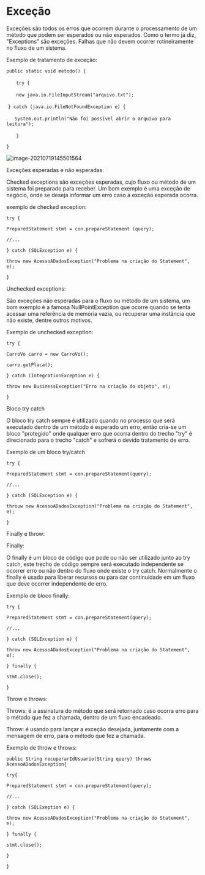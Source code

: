 # Exceção

Exceções são todos os erros que ocorrem durante o processamento de um método que podem ser esperados ou não esperados. Como o termo já diz, "Exceptions" são exceções. Falhas que não devem ocorrer rotineiramente no fluxo de um sistema.



Exemplo de tratamento de exceção:

`public static void metodo() {`

​	`	try {`	

​		`	new java.io.FileInputStream("arquivo.txt");`	

​		`} catch (java.io.FileNotFoundException e) {`

​			`	System.out.println("Não foi possível abrir o arquivo para leitura");`	

​	`	}`

`}`



![image-20210719145501564](C:\Users\arian\AppData\Roaming\Typora\typora-user-images\image-20210719145501564.png)





Exceções esperadas e não esperadas:

Checked exceptions são exceções esperadas, cujo fluxo ou método de um sistema foi preparado para receber. Um bom exemplo é uma exceção de negócio, onde se deseja informar um erro caso a exceção esperada ocorra.

exemplo de checked exception:

`try {`

`PreparedStatement stmt = con.prepareStatement (query);`

`//...`

`} catch (SQLException e) {`

`throw new AcessoADadosException("Problema na criação do Statement", e);`

`}`



Unchecked exceptions:

São exceções não esperadas para o fluxo ou método de um sistema, um bom exemplo é a famosa NullPointException que ocorre quando se tenta acessar uma referência de memória vazia, ou recuperar uma instância que não existe, dentre outros motivos.

Exemplo de unchecked exception:

`try {`

`CarroVo carro = new CarroVo();`

`carro.getPlaca();`

`} catch (IntegrationException e) {`

`throw new BusinessException("Erro na criação do objeto", e);`

`}`



Bloco try catch

O bloco try catch sempre é utilizado quando no processo que será executado dentro de um método é esperado um erro, então cria-se um bloco "protegido" onde qualquer erro que ocorra dentro do trecho "try" é direcionado para o trecho "catch" e sofrerá o devido tratamento de erro.

Exemplo de um bloco try/catch

`try {`

`PreparedStatement stmt = con.prepareStatement(query);`

`//...`

`} catch (SQLException e) {`

`throuw new AcessoADadosException("Problema na criação do Statement", e);`

`}`



Finally e throw:

Finally:

O finally é um bloco de código que pode ou não ser utilizado junto ao try catch, este trecho de código sempre será executado independente se ocorrer erro ou não dentro do fluxo onde existe o try catch. Normalmente o finally é usado para liberar recursos ou para dar continuidade em um fluxo que deve ocorrer independente de erro.

Exemplo de bloco finally:

`try {`

`PreparedStatement stmt = con.prepareStatement(query);`

`//...`

`} catch (SQLException e) {`

`throw new AcessoADadosException("Problema na criação do Statement", e);`

`} finally {`

`stmt.close();`

`}`



Throw e throws:

Throws: é a assinatura do método que será retornado caso ocorra erro para o método que fez a chamada, dentro de um fluxo encadeado.

Throw: é usando para lançar a exceção desejada, juntamente com a mensagem de erro, para o método que fez a chamada.

Exemplo de throw e throws:

`public String recuperarIdUsuario(String query) throws AcessoADadosException{`

`try{`

`PreparedStatement stmt = con.prepareStatement(query);`

`//...`

`} catch (SQLExeption e) {`

`throw new AcessoADadosException("Problema na criação do Statement", e);`

`} funally {`

`stmt.close();`

`}`

`}`

